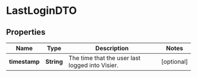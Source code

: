 

# LastLoginDTO


## Properties

| Name | Type | Description | Notes |
|------------ | ------------- | ------------- | -------------|
|**timestamp** | **String** | The time that the user last logged into Visier. |  [optional] |



